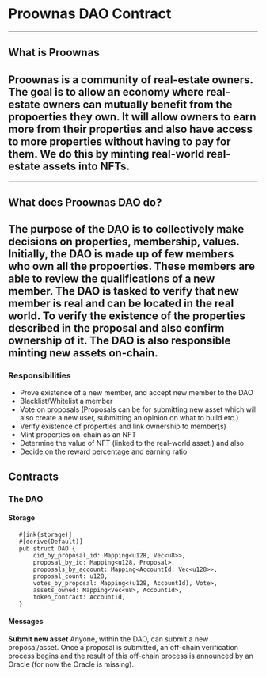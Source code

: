 # Proownas DAO Contract

---
## What is Proownas

 Proownas is a community of real-estate owners. The goal is to allow an economy where real-estate owners can mutually benefit from the propoerties they own. It will allow owners to earn more from their properties and also have access to more properties without having to pay for them. We do this by minting real-world real-estate assets into NFTs.
---

---
## What does Proownas DAO do?

The purpose of the DAO is to collectively make decisions on properties, membership, values. Initially, the DAO is made up of few members who own all the propoerties. These members are able to review the qualifications of a new member. The DAO is tasked to verify that new member is real and can be located in the real world. To verify the existence of the properties described in the proposal and also confirm ownership of it. The DAO is also responsible minting new assets on-chain.
---

### Responsibilities

- Prove existence of a new member, and accept new member to the DAO
- Blacklist/Whitelist a member
- Vote on proposals (Proposals can be for submitting new asset which will also create a new user, submitting an opinion on what to build etc.)
- Verify existence of properties and link ownership to member(s)
- Mint properties on-chain as an NFT
- Determine the value of NFT (linked to the real-world asset.) and also
- Decide on the reward percentage and earning ratio


## Contracts

### The DAO

#### Storage

 ```
    #[ink(storage)]
    #[derive(Default)]
    pub struct DAO {
        cid_by_proposal_id: Mapping<u128, Vec<u8>>,
        proposal_by_id: Mapping<u128, Proposal>,
        proposals_by_account: Mapping<AccountId, Vec<u128>>,
        proposal_count: u128,
        votes_by_proposal: Mapping<(u128, AccountId), Vote>,
        assets_owned: Mapping<Vec<u8>, AccountId>,
        token_contract: AccountId,
    }
```

####  Messages

**Submit new asset**
Anyone, within the DAO, can submit a new proposal/asset. Once a proposal is submitted, an off-chain verification process begins and the result of this off-chain process is announced by an Oracle (for now the Oracle is missing).

